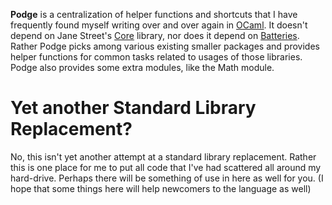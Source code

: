 **Podge** is a centralization of helper functions and shortcuts that 
I have frequently found myself writing over and over again in
[OCaml](http://www.ocaml.org). It doesn't depend on Jane Street's [Core](https://github.com/janestreet/core) library, nor does it
depend on [Batteries](https://github.com/ocaml-batteries-team/batteries-included). Rather Podge picks among various existing smaller
packages and provides helper functions for common tasks related to
usages of those libraries. Podge also provides some extra modules,
like the Math module. 

# Yet another Standard Library Replacement?

No, this isn't yet another attempt at a standard library
replacement. Rather this is one place for me to put all code that I've
had scattered all around my hard-drive. Perhaps there will be
something of use in here as well for you. (I hope that some things
here will help newcomers to the language as well)
